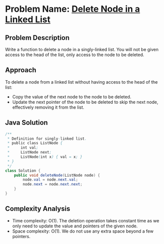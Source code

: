 # Problem Name: [Delete Node in a Linked List](https://leetcode.com/problems/delete-node-in-a-linked-list/)

## Problem Description
Write a function to delete a node in a singly-linked list. You will not be given access to the head of the list, only access to the node to be deleted.

## Approach
To delete a node from a linked list without having access to the head of the list:
- Copy the value of the next node to the node to be deleted.
- Update the next pointer of the node to be deleted to skip the next node, effectively removing it from the list.

## Java Solution
```java
/**
 * Definition for singly-linked list.
 * public class ListNode {
 *     int val;
 *     ListNode next;
 *     ListNode(int x) { val = x; }
 * }
 */
class Solution {
    public void deleteNode(ListNode node) {
        node.val = node.next.val;
        node.next = node.next.next;
    }
}
```

## Complexity Analysis
- Time complexity: O(1). The deletion operation takes constant time as we only need to update the value and pointers of the given node.
- Space complexity: O(1). We do not use any extra space beyond a few pointers.
